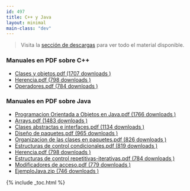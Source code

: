 ```yaml
---
id: 497
title: C++ y Java
layout: minimal
main-class: "dev"
---
```

> Visita la [sección de descargas][1] para ver todo el material disponible.

### Manuales en PDF sobre C++

<ul class="dlm-downloads">
  <li>
    <a class="download-link filetype-icon filetype-pdf"
   title="" href="https://elbauldelprogramador.com/clases-y-objetos/" rel="nofollow"> Clases y objetos.pdf (1707 downloads ) </a>
  </li>
  <li>
    <a class="download-link filetype-icon filetype-pdf"
   title="" href="https://elbauldelprogramador.com/herencia-2/" rel="nofollow"> Herencia.pdf (798 downloads ) </a>
  </li>
  <li>
    <a class="download-link filetype-icon filetype-pdf"
   title="" href="https://elbauldelprogramador.com/" rel="nofollow"> Operadores.pdf (784 downloads ) </a>
  </li>
</ul>

### Manuales en PDF sobre Java

<ul class="dlm-downloads">
  <li>
    <a class="download-link filetype-icon filetype-pdf"
   title="" href="https://elbauldelprogramador.com/programacion-orientada-a-objetos-en-java/" rel="nofollow"> Programacion Orientada a Objetos en Java.pdf (1766 downloads ) </a>
  </li>
  <li>
    <a class="download-link filetype-icon filetype-pdf"
   title="" href="https://elbauldelprogramador.com/" rel="nofollow"> Arrays.pdf (1483 downloads ) </a>
  </li>
  <li>
    <a class="download-link filetype-icon filetype-pdf"
   title="" href="https://elbauldelprogramador.com/clases-abstractas-e-interfaces/" rel="nofollow"> Clases abstractas e interfaces.pdf (1134 downloads ) </a>
  </li>
  <li>
    <a class="download-link filetype-icon filetype-pdf"
   title="" href="https://elbauldelprogramador.com/diseno-de-paquetes-de-paquetes/" rel="nofollow"> Diseño de paquetes.pdf (965 downloads ) </a>
  </li>
  <li>
    <a class="download-link filetype-icon filetype-pdf"
   title="" href="https://elbauldelprogramador.com/organizacion-de-las-clases-en-paquetes/" rel="nofollow"> Organizacion de las clases en paquetes.pdf (826 downloads ) </a>
  </li>
  <li>
    <a class="download-link filetype-icon filetype-pdf"
   title="" href="https://elbauldelprogramador.com/estructuras-de-control-condicionales/" rel="nofollow"> Estructuras de control condicionales.pdf (819 downloads ) </a>
  </li>
  <li>
    <a class="download-link filetype-icon filetype-pdf"
   title="" href="https://elbauldelprogramador.com/" rel="nofollow"> Herencia.pdf (798 downloads ) </a>
  </li>
  <li>
    <a class="download-link filetype-icon filetype-pdf"
   title="" href="https://elbauldelprogramador.com/estructuras-de-control-repetitivas-iterativas/" rel="nofollow"> Estructuras de control repetitivas-iterativas.pdf (784 downloads ) </a>
  </li>
  <li>
    <a class="download-link filetype-icon filetype-pdf"
   title="" href="https://elbauldelprogramador.com/modificadores-de-acceso/" rel="nofollow"> Modificadores de acceso.pdf (779 downloads ) </a>
  </li>
  <li>
    <a class="download-link filetype-icon filetype-zip"
   title="" href="https://elbauldelprogramador.com/ejemplo-pdoo-java/" rel="nofollow"> EjemploJava.zip (746 downloads ) </a>
  </li>
</ul>



 [1]: https://elbauldelprogramador.com/seccion-de-descargas/ "Sección de descargas"

{% include _toc.html %}
